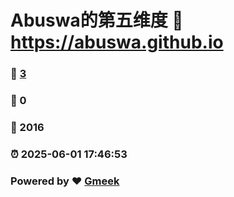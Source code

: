 # Abuswa的第五维度 :link: https://abuswa.github.io 
### :page_facing_up: [3](https://abuswa.github.io/tag.html) 
### :speech_balloon: 0 
### :hibiscus: 2016 
### :alarm_clock: 2025-06-01 17:46:53 
### Powered by :heart: [Gmeek](https://github.com/Meekdai/Gmeek)
